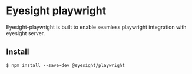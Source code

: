 # Eyesight playwright

Eyesight-playwright is built to enable seamless playwright integration with eyesight server.

## Install

```
$ npm install --save-dev @eyesight/playwright